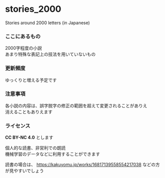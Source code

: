 # stories_2000
Stories around 2000 letters (in Japanese)

### ここにあるもの

2000字程度の小説  
あまり特殊な表記上の技法を用いていないもの

### 更新頻度

ゆっくりと増える予定です

### 注意事項

各小説の内容は、誤字脱字の修正の範囲を超えて変更されることがありえ  
消えることもありえます

### ライセンス
**CC BY-NC 4.0** とします

個人的な読書、非営利での朗読  
機械学習のデータなどに利用することができます

読書の場合は、
https://kakuyomu.jp/works/16817139558554217038
などの方が見やすいでしょう
